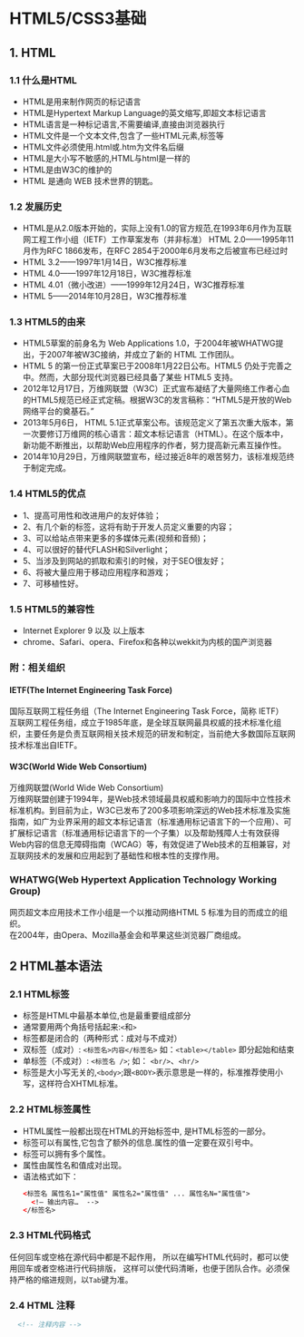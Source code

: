 # HTML5/CSS3基础

## 1. HTML

### 1.1 什么是HTML

* HTML是用来制作网页的标记语言 
* HTML是Hypertext Markup Language的英文缩写,即超文本标记语言 
* HTML语言是一种标记语言,不需要编译,直接由浏览器执行 
* HTML文件是一个文本文件,包含了一些HTML元素,标签等
* HTML文件必须使用.html或.htm为文件名后缀 
* HTML是大小写不敏感的,HTML与html是一样的 
* HTML是由W3C的维护的 
* HTML 是通向 WEB 技术世界的钥匙。

### 1.2 发展历史

* HTML是从2.0版本开始的，实际上没有1.0的官方规范,在1993年6月作为互联网工程工作小组（IETF）工作草案发布（并非标准）
  HTML 2.0——1995年11月作为RFC 1866发布，在RFC 2854于2000年6月发布之后被宣布已经过时
* HTML 3.2——1997年1月14日，W3C推荐标准
* HTML 4.0——1997年12月18日，W3C推荐标准
* HTML 4.01（微小改进）——1999年12月24日，W3C推荐标准
* HTML 5——2014年10月28日，W3C推荐标准

### 1.3 HTML5的由来

* HTML5草案的前身名为 Web Applications 1.0，于2004年被WHATWG提出，于2007年被W3C接纳，并成立了新的 HTML 工作团队。
* HTML 5 的第一份正式草案已于2008年1月22日公布。HTML5 仍处于完善之中。然而，大部分现代浏览器已经具备了某些 HTML5 支持。
* 2012年12月17日，万维网联盟（W3C）正式宣布凝结了大量网络工作者心血的HTML5规范已经正式定稿。根据W3C的发言稿称：“HTML5是开放的Web网络平台的奠基石。”
* 2013年5月6日， HTML 5.1正式草案公布。该规范定义了第五次重大版本，第一次要修订万维网的核心语言：超文本标记语言（HTML）。在这个版本中，新功能不断推出，以帮助Web应用程序的作者，努力提高新元素互操作性。
* 2014年10月29日，万维网联盟宣布，经过接近8年的艰苦努力，该标准规范终于制定完成。

### 1.4 HTML5的优点

* 1、提高可用性和改进用户的友好体验；
* 2、有几个新的标签，这将有助于开发人员定义重要的内容；
* 3、可以给站点带来更多的多媒体元素\(视频和音频\)；
* 4、可以很好的替代FLASH和Silverlight；
* 5、当涉及到网站的抓取和索引的时候，对于SEO很友好；
* 6、将被大量应用于移动应用程序和游戏；
* 7、可移植性好。

### 1.5 HTML5的兼容性

* Internet Explorer 9 以及 以上版本
* chrome、Safari、opera、Firefox和各种以wekkit为内核的国产浏览器

### 附：相关组织

#### IETF\(The Internet Engineering Task Force\)

国际互联网工程任务组（The Internet Engineering Task Force，简称 IETF）  
互联网工程任务组，成立于1985年底，是全球互联网最具权威的技术标准化组织，主要任务是负责互联网相关技术规范的研发和制定，当前绝大多数国际互联网技术标准出自IETF。

#### W3C\(World Wide Web Consortium\)

万维网联盟\(World Wide Web Consortium\)  
万维网联盟创建于1994年，是Web技术领域最具权威和影响力的国际中立性技术标准机构。到目前为止，W3C已发布了200多项影响深远的Web技术标准及实施指南，如广为业界采用的超文本标记语言（标准通用标记语言下的一个应用）、可扩展标记语言（标准通用标记语言下的一个子集）以及帮助残障人士有效获得Web内容的信息无障碍指南（WCAG）等，有效促进了Web技术的互相兼容，对互联网技术的发展和应用起到了基础性和根本性的支撑作用。

### WHATWG\(Web Hypertext Application Technology Working Group\)

网页超文本应用技术工作小组是一个以推动网络HTML 5 标准为目的而成立的组织。  
在2004年，由Opera、Mozilla基金会和苹果这些浏览器厂商组成。

## 2 HTML基本语法

### 2.1 HTML标签
* 标签是HTML中最基本单位,也是最重要组成部分
* 通常要用两个角括号括起来:`<`和`>`
* 标签都是闭合的（两种形式：成对与不成对） 
* 双标签（成对）: `<标签名>内容</标签名>` 如：`<table></table>` 即分起始和结束
* 单标签（不成对）: `<标签名 />`;  如： `<br/>`、`<hr/>`
* 标签是大小写无关的,`<body>`;跟`<BODY>`表示意思是一样的，标准推荐使用小写，这样符合XHTML标准。

### 2.2 HTML标签属性		
* HTML属性一般都出现在HTML的开始标签中, 是HTML标签的一部分。
* 标签可以有属性,它包含了额外的信息.属性的值一定要在双引号中。
* 标签可以拥有多个属性。
* 属性由属性名和值成对出现。
* 语法格式如下：
  ```html
  <标签名 属性名1="属性值" 属性名2="属性值" ... 属性名N="属性值">
    <!– 输出内容…  -->
  </标签名>
  ``` 

### 2.3 HTML代码格式
任何回车或空格在源代码中都是不起作用，
所以在编写HTML代码时，都可以使用回车或者空格进行代码排版，
这样可以使代码清晰，也便于团队合作。必须保持严格的缩进规则，以`Tab`键为准。

### 2.4 HTML 注释
```html
  <!-- 注释内容 -->
  ```






